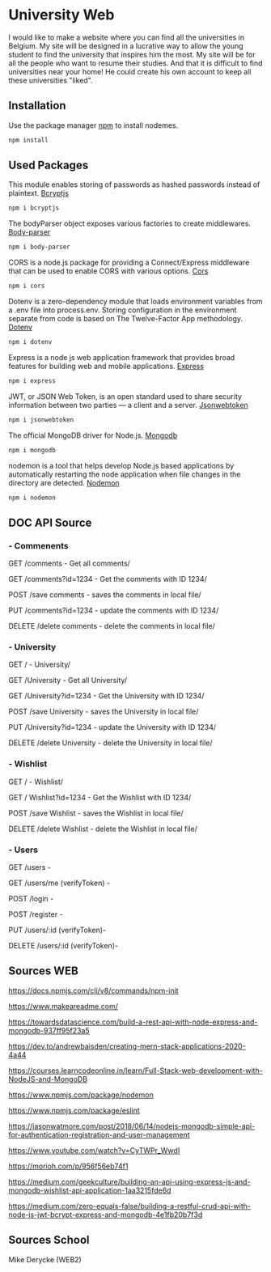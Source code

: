 # University Web
I would like to make a website where you can find all the universities in Belgium.
My site will be designed in a lucrative way to allow the young student to find the university that inspires him the most. 
My site will be for all the people who want to resume their studies. And that it is difficult to find universities near your home!
He could create his own account to keep all these universities "liked". 


## Installation
Use the package manager [npm](https://docs.npmjs.com/c/v8/commands/npm-init) to install nodemes.

```bash
npm install
```
## Used Packages
This module enables storing of passwords as hashed passwords instead of plaintext. 
[Bcryptjs](https://www.npmjs.com/package/bcryptjs)
```bash
npm i bcryptjs
```


The bodyParser object exposes various factories to create middlewares. 
[Body-parser](https://www.npmjs.com/package/body-parser)
```bash
npm i body-parser
```


CORS is a node.js package for providing a Connect/Express middleware that can be used to enable CORS with various options. 
[Cors](https://www.npmjs.com/package/cors)
```bash
npm i cors
```

Dotenv is a zero-dependency module that loads environment variables from a .env file into process.env. Storing configuration in the environment separate from code is based on The Twelve-Factor App methodology. 
[Dotenv](https://www.npmjs.com/package/dotenv)
```bash
npm i dotenv
```

Express is a node js web application framework that provides broad features for building web and mobile applications. 
[Express](https://www.npmjs.com/package/express)
```bash
npm i express
```

JWT, or JSON Web Token, is an open standard used to share security information between two parties — a client and a server. 
[Jsonwebtoken](https://www.npmjs.com/package/jsonwebtoken)
```bash
npm i jsonwebtoken
```


The official MongoDB driver for Node.js. 
[Mongodb](https://www.npmjs.com/package/mongodb)
```bash
npm i mongodb
```


nodemon is a tool that helps develop Node.js based applications by automatically restarting the node application when file changes in the directory are detected. 
[Nodemon](https://www.npmjs.com/package/nodemon)
```bash
npm i nodemon
```

## DOC API Source
 ### - Commenents
 GET /comments - Get all comments/

 GET /comments?id=1234 - Get the comments with ID 1234/

 POST /save comments - saves the comments in local file/

 PUT /comments?id=1234 - update the comments with ID 1234/

 DELETE /delete comments - delete the comments in local file/


### - University
 GET / - University/

 GET /University - Get all University/

 GET /University?id=1234 - Get the University with ID 1234/
 
 POST /save University - saves the University in local file/
 
 PUT /University?id=1234 - update the University with ID 1234/
 
 DELETE /delete University - delete the University in local file/


### - Wishlist
 GET / - Wishlist/

 GET / Wishlist?id=1234 - Get the Wishlist with ID 1234/

 POST /save Wishlist - saves the Wishlist in local file/

 DELETE /delete Wishlist - delete the Wishlist in local file/

### - Users
 GET /users -

 GET /users/me (verifyToken) - 

 POST /login -

 POST /register -

 PUT /users/:id (verifyToken)-

 DELETE /users/:id (verifyToken)-


## Sources WEB
https://docs.npmjs.com/cli/v8/commands/npm-init

https://www.makeareadme.com/

https://towardsdatascience.com/build-a-rest-api-with-node-express-and-mongodb-937ff95f23a5

https://dev.to/andrewbaisden/creating-mern-stack-applications-2020-4a44

https://courses.learncodeonline.in/learn/Full-Stack-web-development-with-NodeJS-and-MongoDB

https://www.npmjs.com/package/nodemon

https://www.npmjs.com/package/eslint

https://jasonwatmore.com/post/2018/06/14/nodejs-mongodb-simple-api-for-authentication-registration-and-user-management

https://www.youtube.com/watch?v=CyTWPr_WwdI

https://morioh.com/p/956f56eb74f1

https://medium.com/geekculture/building-an-api-using-express-js-and-mongodb-wishlist-api-application-1aa3215fde6d

https://medium.com/zero-equals-false/building-a-restful-crud-api-with-node-js-jwt-bcrypt-express-and-mongodb-4e1fb20b7f3d

## Sources School
Mike Derycke (WEB2)
